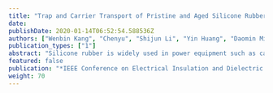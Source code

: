 ```yaml
---
title: "Trap and Carrier Transport of Pristine and Aged Silicone Rubber by Surface Potential Measurement"
date: 
publishDate: 2020-01-14T06:52:54.588536Z
authors: ["Wenbin Kang", "Chenyu", "Shijun Li", "Yin Huang", "Daomin Min", "Shengtao Li"]
publication_types: ["1"]
abstract: "Silicone rubber is widely used in power equipment such as cable joint. In order to get better performance of insulator, it is significant to evaluate the insulation condition of aged silicone rubber insulators. Thus in this paper, surface potential decay measurement has been applied to investigate the performance of pristine and aged silicone rubber. Pristine and aged silicone rubber samples are charged by positive and negative corona discharging. Then the surface potentials are measured by a non-contact probe. It is found that surface potential in aged rubber decays faster, which is resulted from more shallow traps generated during ageing process, for electrons are easier to migrate or even trap out of the shallow traps. Additionally, carrier mobility shows an increase in aged rubber for both positive and negative charges, which may be resulted from the increase in shallow traps in the material. As regards to conductivity, it turns out that conductivity in aged rubber is higher than that in pristine one, which indicates charges in aged rubber migrate faster and further proves the conclusion mentioned that shallow traps increase in internal material."
featured: false
publication: "*IEEE Conference on Electrical Insulation and Dielectric Phenomenon 2017*"
weight: 70
---
```


